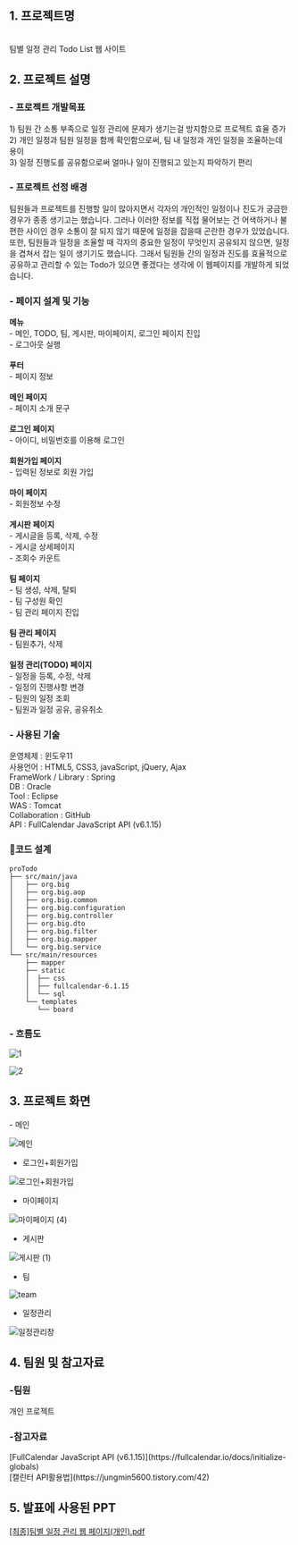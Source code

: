 <h2>1. 프로젝트명</h2>
<br>
<text>팀별 일정 관리 Todo List 웹 사이트</text>
<h2>2. 프로젝트 설명</h2>
<h3>- 프로젝트 개발목표</h3>
1) 팀원 간 소통 부족으로 일정 관리에 문제가 생기는걸 방지함으로 프로젝트 효율 증가<br>
2) 개인 일정과 팀원 일정을 함께 확인함으로써, 팀 내 일정과 개인 일정을 조율하는데 용이<br>
3) 일정 진행도를 공유함으로써 얼마나 일이 진행되고 있는지 파악하기 편리<br>
<h3>- 프로젝트 선정 배경</h3>
팀원들과 프로젝트를 진행할 일이 많아지면서 각자의 개인적인 일정이나 진도가 궁금한 경우가 종종 생기고는 했습니다.
그러나 이러한 정보를 직접 물어보는 건 어색하거나 불편한 사이인 경우 소통이 잘 되지 않기 때문에 일정을 잡을때 곤란한 경우가 있었습니다. 또한, 팀원들과 일정을 조율할 때 각자의 중요한 일정이 무엇인지 공유되지 않으면, 일정을 겹쳐서 잡는 일이 생기기도 했습니다. 그래서 팀원들 간의 일정과 진도를 효율적으로 공유하고 관리할 수 있는 Todo가 있으면 좋겠다는 생각에 이 웹페이지를 개발하게 되었습니다.<br>
<h3>- 페이지 설계 및 기능</h3>
<b>메뉴</b></br>
   - 메인, TODO, 팀, 게시판, 마이페이지, 로그인 페이지 진입</br>
   - 로그아웃 실행</br><br>
<b>푸터</b></br>
   - 페이지 정보</br><br>
<b>메인 페이지</b></br>
   - 페이지 소개 문구</br><br>
<b>로그인 페이지</b></br>
   - 아이디, 비밀번호를 이용해 로그인</br><br>
<b>회원가입 페이지</b></br>
   - 입력된 정보로 회원 가입</br><br>
<b>마이 페이지</b></br>
   - 회원정보 수정</br><br>
<b>게시판 페이지</b></br>
   - 게시글을 등록, 삭제, 수정</br>
   - 게시글 상세페이지</br>
   - 조회수 카운트</br><br>
<b>팀 페이지</b></br>
   - 팀 생성, 삭제, 탈퇴</br>
   - 팀 구성원 확인</br>
   - 팀 관리 페이지 진입</br><br>
<b>팀 관리 페이지</b></br>
   - 팀원추가, 삭제</br><br>
<b>일정 관리(TODO) 페이지</b></br>
   - 일정을 등록, 수정, 삭제</br>
   - 일정의 진행사항 변경</br>
   - 팀원의 일정 조회</br>
   - 팀원과 일정 공유, 공유취소</br>

<h3>- 사용된 기술</h3>
운영체제
: 윈도우11<br>
사용언어
: HTML5, CSS3, javaScript, jQuery, Ajax<br>
FrameWork / Library
: Spring<br>
DB
: Oracle<br>
Tool
: Eclipse<br>
WAS
: Tomcat<br>
Collaboration
: GitHub<br>
API
: FullCalendar JavaScript API (v6.1.15)<br>

<h3>📁코드 설계</h3>

```
proTodo
├── src/main/java
│   ├── org.big
│   ├── org.big.aop
│   ├── org.big.common
│   ├── org.big.configuration
│   ├── org.big.controller
│   ├── org.big.dto
│   ├── org.big.filter
│   ├── org.big.mapper
│   └── org.big.service
└── src/main/resources
    ├── mapper
    ├── static
    │  ├── css
    │  ├── fullcalendar-6.1.15
    │  └── sql
    └── templates
       └── board
```

<h3>- 흐름도</h3>

![1](https://github.com/user-attachments/assets/6692e68a-ada2-4559-9baa-9d47f25c75ca)

![2](https://github.com/user-attachments/assets/6f713e00-6036-4401-aac3-178ac5b3e37b)

<h2>3. 프로젝트 화면</h2>
 - 메인
 
 ![메인](https://github.com/user-attachments/assets/684b6a2e-b0fe-4983-8a20-5d695c0fbc83)

 - 로그인+회원가입

![로그인+회원가입](https://github.com/user-attachments/assets/d8a55221-4999-4cac-bde6-471ee2ffccdf)


 - 마이페이지

![마이페이지 (4)](https://github.com/user-attachments/assets/dabcc999-1309-44eb-988c-e8379612d2c3)


 - 게시판

![게시판 (1)](https://github.com/user-attachments/assets/42f0500b-fa8f-40cf-9b9a-c41f75f1de66)


 - 팀

![team](https://github.com/user-attachments/assets/8cb6d425-3f73-48ef-9205-27dfc6d6a296)


 - 일정관리

![일정관리창](https://github.com/user-attachments/assets/980359a4-fc30-4fc1-891b-7e4bdf82f453)


<h2>4. 팀원 및 참고자료</h2>
<h3>-팀원</h3>
개인 프로젝트
<h3>-참고자료</h3>
[FullCalendar JavaScript API (v6.1.15)](https://fullcalendar.io/docs/initialize-globals)</br>
[캘린터 API활용법](https://jungmin5600.tistory.com/42)</br>
<h2>5. 발표에 사용된 PPT</h2>

[[최종]팀별 일정 관리 웹 페이지(개인).pdf](https://github.com/user-attachments/files/21100415/default.pdf)

